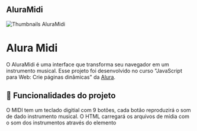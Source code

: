 ## AluraMidi
  
</details>
    
![Thumbnails AluraMidi](https://user-images.githubusercontent.com/119821121/207201599-75f92ae5-77fd-40be-b4fe-7b30dfae014f.png)
    
</details>
  
# Alura Midi
O AluraMidi é uma interface que transforma seu navegador em um instrumento musical. Esse projeto foi desenvolvido no curso "JavaScript para Web: Crie páginas dinâmicas" da [Alura](https://www.alura.com.br/).
## 🔨 Funcionalidades do projeto
O MIDI tem um teclado digitial com 9 botões, cada botão reproduzirá o som de dado instrumento musical. O HTML carregará os arquivos de mídia com o som dos instrumentos através do elemento <audio>, e com o MIDI vamos controlar a reprodução destes arquivos de mídia através do clique em seus elementos <button>. 
## ✔️ Técnicas e tecnologias utilizadas
- `HTML`: O HTML tem um papel fundamental para a aplicação funcionar corretamente com a inserção dos elementos `<audio>` que irão prover para o JavaScript os controles de reprodução da mídia carregada. O HTML já virá pronto nos arquivos iniciais do curso;
- `CSS`: O CSS indica a interação do usuário com a interface gráfica, portanto indica quando os botões são pressionados por mouse ou teclado. O CSS já virá pronto nos arquivos iniciais do curso;
- `JavaScript`: Em Javascript foi programado a dinâmica de controle de reprodução de um som através dos elementos `<button>`, com todo o cuidado de fazer um código inteligente, sem repetição, que cuida também os aspectos visuais com CSS dinâmico. Algumas das funcionalidades utilizadas no código foram:
  - `querySelector`;
  - `document`;
  - `const`;
  - `function`;
  - `while`;
  - `for`;
  - `if`;
  - `else`;
  - `template string`;
  - `event handlers`;
## 📁 Acesso ao projeto
Você pode acessar os arquivos do projeto clicando [aqui]().
## 🛠️ Abrir e rodar o projeto
Para abrir e rodar o projeto, basta abrir o aquivo `index.html` no navegador.